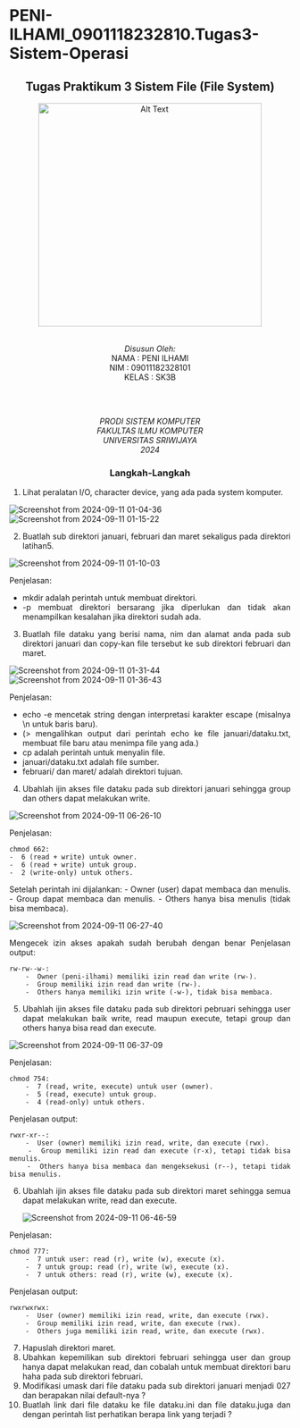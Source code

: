 # PENI-ILHAMI_0901118232810.Tugas3-Sistem-Operasi
  <div align="center">

## Tugas Praktikum 3 Sistem File (File System)
<img src="https://github.com/user-attachments/assets/b086809c-d41c-4331-a4f6-93500d076a9c" alt="Alt Text" width="400">

<br>
<br>

*Disusun Oleh:*\
NAMA        : PENI ILHAMI\
NIM         : 09011182328101\
KELAS       : SK3B

<br>
<br>

*PRODI SISTEM KOMPUTER*  
*FAKULTAS ILMU KOMPUTER*  
*UNIVERSITAS SRIWIJAYA*  
*2024*
<br>

### Langkah-Langkah

<div align="justify">

1. Lihat peralatan I/O, character device, yang ada pada system komputer. 

  <img widthy="500" alt="Screenshot from 2024-09-11 01-04-36" src="https://github.com/user-attachments/assets/fa8f6fc4-f6be-47ce-a93f-f32b55e453cd">

  <img widthy="500" alt="Screenshot from 2024-09-11 01-15-22" src="https://github.com/user-attachments/assets/109289de-6de0-400c-8181-bacaed9d0ba9">


2. Buatlah sub direktori januari, februari dan maret sekaligus pada direktori latihan5. 

  <img widthy="500" alt="Screenshot from 2024-09-11 01-10-03" src="https://github.com/user-attachments/assets/ef144c86-c285-414e-a409-02568a17b41a">
  
   Penjelasan:
  - mkdir adalah perintah untuk membuat direktori.
  - -p membuat direktori bersarang jika diperlukan dan tidak akan menampilkan kesalahan jika direktori sudah ada.


3. Buatlah file dataku yang berisi nama, nim dan alamat anda pada sub direktori januari
dan copy-kan file tersebut ke sub direktori februari dan maret. 

  <img widthy="500" alt="Screenshot from 2024-09-11 01-31-44" src="https://github.com/user-attachments/assets/27c41b22-1c8a-4413-82d0-e58a415b32d1">

  <img widthy="500" alt="Screenshot from 2024-09-11 01-36-43" src="https://github.com/user-attachments/assets/1d08c05e-82b3-4aff-9287-fc70002452b7">

  Penjelasan:
  - echo -e mencetak string dengan interpretasi karakter escape (misalnya \n untuk baris baru).
  - (> mengalihkan output dari perintah echo ke file januari/dataku.txt, membuat file baru atau menimpa file yang ada.)
  - cp adalah perintah untuk menyalin file.
  - januari/dataku.txt adalah file sumber.
  - februari/ dan maret/ adalah direktori tujuan.


4. Ubahlah ijin akses file dataku pada sub direktori januari sehingga group dan others 
dapat melakukan write. 

  <img widthy="500" alt="Screenshot from 2024-09-11 06-26-10" src="https://github.com/user-attachments/assets/41825eeb-098a-4e8a-bfd9-0157da558af0">

Penjelasan:

    chmod 662:
    -  6 (read + write) untuk owner.
    -  6 (read + write) untuk group.
    -  2 (write-only) untuk others.

Setelah perintah ini dijalankan:
    -  Owner (user) dapat membaca dan menulis.
    -  Group dapat membaca dan menulis.
    -  Others hanya bisa menulis (tidak bisa membaca).

  <img widthy="500" alt="Screenshot from 2024-09-11 06-27-40" src="https://github.com/user-attachments/assets/401fad34-d27c-41a8-861a-b2428e920010">

Mengecek izin akses apakah sudah berubah dengan benar
Penjelasan output:

    rw-rw--w-:
        -  Owner (peni-ilhami) memiliki izin read dan write (rw-).
        -  Group memiliki izin read dan write (rw-).
        -  Others hanya memiliki izin write (-w-), tidak bisa membaca.

5. Ubahlah ijin akses file dataku pada sub direktori pebruari sehingga user dapat 
melakukan baik write, read maupun execute, tetapi group dan others hanya bisa read 
dan execute. 

  <img widthy="500" alt="Screenshot from 2024-09-11 06-37-09" src="https://github.com/user-attachments/assets/ce6c7981-4b7c-4632-be89-1343a4fef729">

Penjelasan:

    chmod 754:
        -  7 (read, write, execute) untuk user (owner).
        -  5 (read, execute) untuk group.
        -  4 (read-only) untuk others.

Penjelasan output:

    rwxr-xr--:
        -  User (owner) memiliki izin read, write, dan execute (rwx).
        -  Group memiliki izin read dan execute (r-x), tetapi tidak bisa menulis.
        -  Others hanya bisa membaca dan mengeksekusi (r--), tetapi tidak bisa menulis.

    
6. Ubahlah ijin akses file dataku pada sub direktori maret sehingga semua dapat 
melakukan write, read dan execute.

   <img widthy="500" alt="Screenshot from 2024-09-11 06-46-59" src="https://github.com/user-attachments/assets/38a0ec5a-7060-4723-a34e-89a33e75f3fe">

Penjelasan:

    chmod 777:
        -  7 untuk user: read (r), write (w), execute (x).
        -  7 untuk group: read (r), write (w), execute (x).
        -  7 untuk others: read (r), write (w), execute (x).
Penjelasan output:

    rwxrwxrwx:
        -  User (owner) memiliki izin read, write, dan execute (rwx).
        -  Group memiliki izin read, write, dan execute (rwx).
        -  Others juga memiliki izin read, write, dan execute (rwx).
        
7. Hapuslah direktori maret. 
8. Ubahkan kepemilikan sub direktori februari sehingga user dan group hanya dapat 
melakukan read, dan cobalah untuk membuat direktori baru haha pada sub direktori 
februari.
9. Modifikasi umask dari file dataku pada sub direktori januari menjadi 027 dan berapakan 
nilai default-nya ? 
10. Buatlah link dari file dataku ke file dataku.ini dan file dataku.juga dan dengan perintah 
list perhatikan berapa link yang terjadi ?

